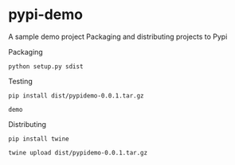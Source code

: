 # pypi-demo
A sample demo project Packaging and distributing projects to Pypi

Packaging

```
python setup.py sdist 
```

Testing

```
pip install dist/pypidemo-0.0.1.tar.gz 
```

```
demo
```

Distributing

```
pip install twine

twine upload dist/pypidemo-0.0.1.tar.gz 
```